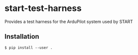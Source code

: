# start-test-harness

Provides a test harness for the ArduPilot system used by START

## Installation

```
$ pip install --user .
```
